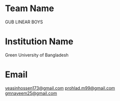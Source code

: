 # Team Name

GUB LINEAR BOYS

# Institution Name

Green University of Bangladesh

# Email

yeasinhossen173@gmail.com
prohlad.m99@gmail.com
gmnayeem25@gmail.com

